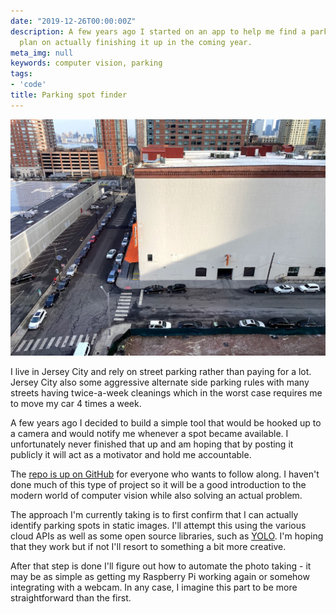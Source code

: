 ```yaml
---
date: "2019-12-26T00:00:00Z"
description: A few years ago I started on an app to help me find a parking spot. I
  plan on actually finishing it up in the coming year.
meta_img: null
keywords: computer vision, parking
tags:
- 'code'
title: Parking spot finder
---
```



<img src="/image/jc-street-parking.jpg" alt="Jersey City street" data-width="1314" data-height="986" data-layout="responsive" />

I live in Jersey City and rely on street parking rather than paying for a lot. Jersey City also some aggressive alternate side parking rules with many streets having twice-a-week cleanings which in the worst case requires me to move my car 4 times a week.

A few years ago I decided to build a simple tool that would be hooked up to a camera and would notify me whenever a spot became available. I unfortunately never finished that up and am hoping that by posting it publicly it will act as a motivator and hold me accountable.

The [repo is up on GitHub](https://github.com/dangoldin/parking-spot-detector) for everyone who wants to follow along. I haven't done much of this type of project so it will be a good introduction to the modern world of computer vision while also solving an actual problem.

The approach I'm currently taking is to first confirm that I can actually identify parking spots in static images. I'll attempt this using the various cloud APIs as well as some open source libraries, such as [YOLO](https://pjreddie.com/darknet/yolo/). I'm hoping that they work but if not I'll resort to something a bit more creative.

After that step is done I'll figure out how to automate the photo taking - it may be as simple as getting my Raspberry Pi working again or somehow integrating with a webcam. In any case, I imagine this part to be more straightforward than the first.
